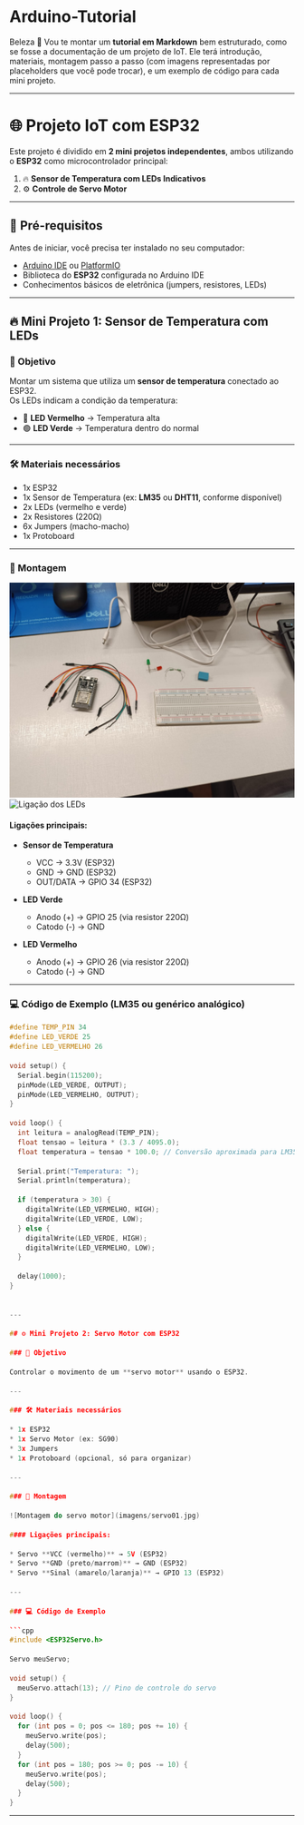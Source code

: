 # Arduino-Tutorial
Beleza 🚀 Vou te montar um **tutorial em Markdown** bem estruturado, como se fosse a documentação de um projeto de IoT. Ele terá introdução, materiais, montagem passo a passo (com imagens representadas por placeholders que você pode trocar), e um exemplo de código para cada mini projeto.

---

# 🌐 Projeto IoT com ESP32
Este projeto é dividido em **2 mini projetos independentes**, ambos utilizando o **ESP32** como microcontrolador principal:

1. 🔥 **Sensor de Temperatura com LEDs Indicativos**  
2. ⚙️ **Controle de Servo Motor**

---

## 📌 Pré-requisitos
Antes de iniciar, você precisa ter instalado no seu computador:
- [Arduino IDE](https://www.arduino.cc/en/software) ou [PlatformIO](https://platformio.org/)
- Biblioteca do **ESP32** configurada no Arduino IDE
- Conhecimentos básicos de eletrônica (jumpers, resistores, LEDs)

---

## 🔥 Mini Projeto 1: Sensor de Temperatura com LEDs

### 🎯 Objetivo
Montar um sistema que utiliza um **sensor de temperatura** conectado ao ESP32.  
Os LEDs indicam a condição da temperatura:
- 🔴 **LED Vermelho** → Temperatura alta  
- 🟢 **LED Verde** → Temperatura dentro do normal  

---

### 🛠️ Materiais necessários
- 1x ESP32  
- 1x Sensor de Temperatura (ex: **LM35** ou **DHT11**, conforme disponível)  
- 2x LEDs (vermelho e verde)  
- 2x Resistores (220Ω)  
- 6x Jumpers (macho-macho)  
- 1x Protoboard  

---

### 🔌 Montagem

![Montagem do sensor de temperatura](images/1-1.jpeg)  
![Ligação dos LEDs](images/1-3.jpeg)  

#### Ligações principais:
- **Sensor de Temperatura**  
  - VCC → 3.3V (ESP32)  
  - GND → GND (ESP32)  
  - OUT/DATA → GPIO 34 (ESP32)  

- **LED Verde**  
  - Anodo (+) → GPIO 25 (via resistor 220Ω)  
  - Catodo (-) → GND  

- **LED Vermelho**  
  - Anodo (+) → GPIO 26 (via resistor 220Ω)  
  - Catodo (-) → GND  

---

### 💻 Código de Exemplo (LM35 ou genérico analógico)
```cpp
#define TEMP_PIN 34
#define LED_VERDE 25
#define LED_VERMELHO 26

void setup() {
  Serial.begin(115200);
  pinMode(LED_VERDE, OUTPUT);
  pinMode(LED_VERMELHO, OUTPUT);
}

void loop() {
  int leitura = analogRead(TEMP_PIN);
  float tensao = leitura * (3.3 / 4095.0);
  float temperatura = tensao * 100.0; // Conversão aproximada para LM35 (10mV = 1°C)

  Serial.print("Temperatura: ");
  Serial.println(temperatura);

  if (temperatura > 30) {
    digitalWrite(LED_VERMELHO, HIGH);
    digitalWrite(LED_VERDE, LOW);
  } else {
    digitalWrite(LED_VERDE, HIGH);
    digitalWrite(LED_VERMELHO, LOW);
  }

  delay(1000);
}


---

## ⚙️ Mini Projeto 2: Servo Motor com ESP32

### 🎯 Objetivo

Controlar o movimento de um **servo motor** usando o ESP32.

---

### 🛠️ Materiais necessários

* 1x ESP32
* 1x Servo Motor (ex: SG90)
* 3x Jumpers
* 1x Protoboard (opcional, só para organizar)

---

### 🔌 Montagem

![Montagem do servo motor](imagens/servo01.jpg)

#### Ligações principais:

* Servo **VCC (vermelho)** → 5V (ESP32)
* Servo **GND (preto/marrom)** → GND (ESP32)
* Servo **Sinal (amarelo/laranja)** → GPIO 13 (ESP32)

---

### 💻 Código de Exemplo

```cpp
#include <ESP32Servo.h>

Servo meuServo;

void setup() {
  meuServo.attach(13); // Pino de controle do servo
}

void loop() {
  for (int pos = 0; pos <= 180; pos += 10) {
    meuServo.write(pos);
    delay(500);
  }
  for (int pos = 180; pos >= 0; pos -= 10) {
    meuServo.write(pos);
    delay(500);
  }
}
```

---
